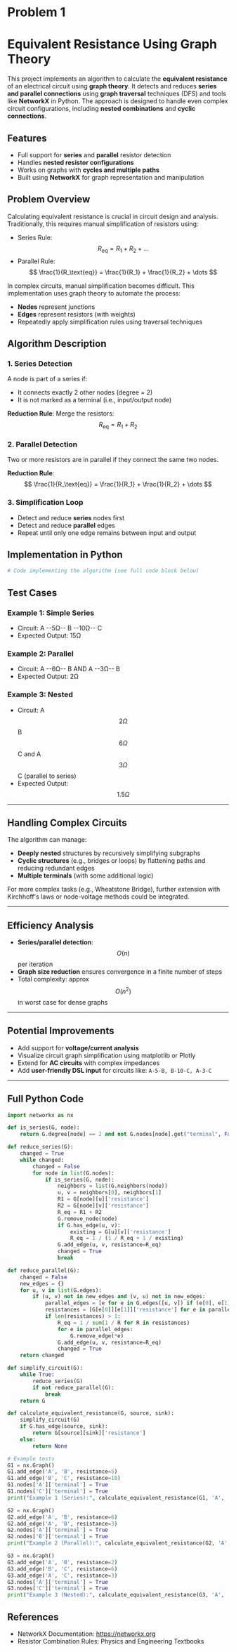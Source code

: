 # Problem 1
#  Equivalent Resistance Using Graph Theory

This project implements an algorithm to calculate the **equivalent resistance** of an electrical circuit using **graph theory**. It detects and reduces **series and parallel connections** using **graph traversal** techniques (DFS) and tools like **NetworkX** in Python. The approach is designed to handle even complex circuit configurations, including **nested combinations** and **cyclic connections**.


##  Features
- Full support for **series** and **parallel** resistor detection
- Handles **nested resistor configurations**
- Works on graphs with **cycles and multiple paths**
- Built using **NetworkX** for graph representation and manipulation


##  Problem Overview

Calculating equivalent resistance is crucial in circuit design and analysis. Traditionally, this requires manual simplification of resistors using:
- Series Rule: $$ R_\text{eq} = R_1 + R_2 + \dots $$
- Parallel Rule: $$ \frac{1}{R_\text{eq}} = \frac{1}{R_1} + \frac{1}{R_2} + \dots $$

In complex circuits, manual simplification becomes difficult. This implementation uses graph theory to automate the process:
- **Nodes** represent junctions
- **Edges** represent resistors (with weights)
- Repeatedly apply simplification rules using traversal techniques



##  Algorithm Description

### 1. **Series Detection**
A node is part of a series if:
- It connects exactly 2 other nodes (degree = 2)
- It is not marked as a terminal (i.e., input/output node)

**Reduction Rule**:
Merge the resistors: $$ R_\text{eq} = R_1 + R_2 $$

### 2. **Parallel Detection**
Two or more resistors are in parallel if they connect the same two nodes.

**Reduction Rule**:
$$
\frac{1}{R_\text{eq}} = \frac{1}{R_1} + \frac{1}{R_2} + \dots
$$

### 3. **Simplification Loop**
- Detect and reduce **series** nodes first
- Detect and reduce **parallel** edges
- Repeat until only one edge remains between input and output


##  Implementation in Python
```python
# Code implementing the algorithm (see full code block below)
```


##  Test Cases

###  Example 1: Simple Series
- Circuit: A --5Ω-- B --10Ω-- C
- Expected Output: 15Ω

###  Example 2: Parallel
- Circuit: A --6Ω-- B AND A --3Ω-- B
- Expected Output: 2Ω

###  Example 3: Nested
- Circuit: A $$ 2Ω $$ B $$ 6Ω $$ C and A $$ 3Ω $$ C (parallel to series)
- Expected Output: $$ 1.5Ω $$

---

##  Handling Complex Circuits
The algorithm can manage:
- **Deeply nested** structures by recursively simplifying subgraphs
- **Cyclic structures** (e.g., bridges or loops) by flattening paths and reducing redundant edges
- **Multiple terminals** (with some additional logic)

For more complex tasks (e.g., Wheatstone Bridge), further extension with Kirchhoff's laws or node-voltage methods could be integrated.

---

##  Efficiency Analysis
- **Series/parallel detection**: $$ O(n) $$ per iteration
- **Graph size reduction** ensures convergence in a finite number of steps
- Total complexity: approx $$ O(n^2) $$ in worst case for dense graphs

---

##  Potential Improvements
- Add support for **voltage/current analysis**
- Visualize circuit graph simplification using matplotlib or Plotly
- Extend for **AC circuits** with complex impedances
- Add **user-friendly DSL input** for circuits like: `A-5-B, B-10-C, A-3-C`

---

##  Full Python Code

```python
import networkx as nx

def is_series(G, node):
    return G.degree[node] == 2 and not G.nodes[node].get("terminal", False)

def reduce_series(G):
    changed = True
    while changed:
        changed = False
        for node in list(G.nodes):
            if is_series(G, node):
                neighbors = list(G.neighbors(node))
                u, v = neighbors[0], neighbors[1]
                R1 = G[node][u]['resistance']
                R2 = G[node][v]['resistance']
                R_eq = R1 + R2
                G.remove_node(node)
                if G.has_edge(u, v):
                    existing = G[u][v]['resistance']
                    R_eq = 1 / (1 / R_eq + 1 / existing)
                G.add_edge(u, v, resistance=R_eq)
                changed = True
                break

def reduce_parallel(G):
    changed = False
    new_edges = {}
    for u, v in list(G.edges):
        if (u, v) not in new_edges and (v, u) not in new_edges:
            parallel_edges = [e for e in G.edges([u, v]) if (e[0], e[1]) == (u, v) or (e[0], e[1]) == (v, u)]
            resistances = [G[e[0]][e[1]]['resistance'] for e in parallel_edges]
            if len(resistances) > 1:
                R_eq = 1 / sum(1 / R for R in resistances)
                for e in parallel_edges:
                    G.remove_edge(*e)
                G.add_edge(u, v, resistance=R_eq)
                changed = True
    return changed

def simplify_circuit(G):
    while True:
        reduce_series(G)
        if not reduce_parallel(G):
            break
    return G

def calculate_equivalent_resistance(G, source, sink):
    simplify_circuit(G)
    if G.has_edge(source, sink):
        return G[source][sink]['resistance']
    else:
        return None

# Example tests
G1 = nx.Graph()
G1.add_edge('A', 'B', resistance=5)
G1.add_edge('B', 'C', resistance=10)
G1.nodes['A']['terminal'] = True
G1.nodes['C']['terminal'] = True
print("Example 1 (Series):", calculate_equivalent_resistance(G1, 'A', 'C'))

G2 = nx.Graph()
G2.add_edge('A', 'B', resistance=6)
G2.add_edge('A', 'B', resistance=3)
G2.nodes['A']['terminal'] = True
G2.nodes['B']['terminal'] = True
print("Example 2 (Parallel):", calculate_equivalent_resistance(G2, 'A', 'B'))

G3 = nx.Graph()
G3.add_edge('A', 'B', resistance=2)
G3.add_edge('B', 'C', resistance=6)
G3.add_edge('A', 'C', resistance=3)
G3.nodes['A']['terminal'] = True
G3.nodes['C']['terminal'] = True
print("Example 3 (Nested):", calculate_equivalent_resistance(G3, 'A', 'C'))
```



##  References
- NetworkX Documentation: https://networkx.org
- Resistor Combination Rules: Physics and Engineering Textbooks




